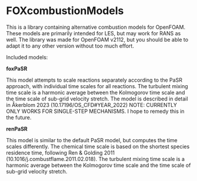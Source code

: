 # FOXcombustionModels
This is a library containing alternative combustion models for OpenFOAM. These models are primarily intended for LES, but may work for RANS as well.
The library was made for OpenFOAM v2112, but you should be able to adapt it to any other version without too much effort.

Included models:


**foxPaSR**

This model attempts to scale reactions separately according to the PaSR approach, with individual time scales for all reactions. The turbulent mixing time scale is a harmonic average between the Kolmogorov time scale and the time scale of sub-grid velocity stretch. The model is described in detail in Åkerblom 2023 (10.17196/OS_CFD#YEAR_2022) NOTE: CURRENTLY ONLY WORKS FOR SINGLE-STEP MECHANISMS. I hope to remedy this in the future.

**renPaSR**

This model is similar to the default PaSR model, but computes the time scales differently. The chemical time scale is based on the shortest species residence time, following Ren & Golding 2011 (10.1016/j.combustflame.2011.02.018). The turbulent mixing time scale is a harmonic average between the Kolmogorov time scale and the time scale of sub-grid velocity stretch.

